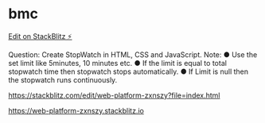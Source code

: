 # bmc

[Edit on StackBlitz ⚡️](https://stackblitz.com/edit/web-platform-tsygq2)

Question: Create StopWatch in HTML, CSS and JavaScript.
Note:
● Use the set limit like 5minutes, 10 minutes etc.
● If the limit is equal to total stopwatch time then stopwatch stops automatically.
● If Limit is null then the stopwatch runs continuously.

https://stackblitz.com/edit/web-platform-zxnszy?file=index.html

https://web-platform-zxnszy.stackblitz.io